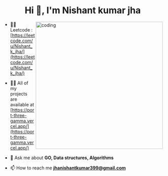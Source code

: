 <h1 align="center">Hi 👋, I'm Nishant kumar jha</h1>
<img align="right" alt="coding" width="400" src="https://www.milesweb.com/blog/wp-content/uploads/2025/07/best-ide-for-golang.png">

- 👨‍💻 Leetcode : [https://leetcode.com/u/Nishant_k_jha/](https://leetcode.com/u/Nishant_k_jha/)

- 👨‍💻 All of my projects are available at [https://port-three-gamma.vercel.app/](https://port-three-gamma.vercel.app/)

- 💬 Ask me about **GO, Data structures, Algorithms**

- 📫 How to reach me **jhanishantkumar399@gmail.com**


